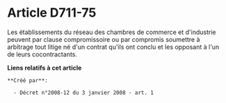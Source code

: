 # Article D711-75

Les établissements du réseau des chambres de commerce et d'industrie peuvent par clause compromissoire ou par compromis
soumettre à arbitrage tout litige né d'un contrat qu'ils ont conclu et les opposant à l'un de leurs cocontractants.

**Liens relatifs à cet article**

	**Créé par**:

	  - Décret n°2008-12 du 3 janvier 2008 - art. 1
